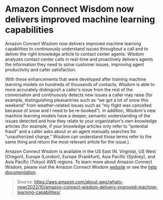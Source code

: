 # Amazon Connect Wisdom now delivers improved machine learning capabilities

Amazon Connect Wisdom now delivers improved machine learning capabilities to continuously understand issues throughout a call and to deliver the right knowledge article to contact center agents. Wisdom analyzes contact center calls in real-time and proactively delivers agents the information they need to solve customer issues, improving agent productivity and caller satisfaction.
 
With these enhancements that were developed after training machine learning models on hundreds of thousands of contacts, Wisdom is able to more accurately distinguish a caller's issue from the rest of the conversation and continuously detects new issues a caller may raise (for example, distinguishing pleasantries such as “we got a lot of snow this weekend” from weather-related issues such as “my flight was cancelled because of snow and I need to be re-booked”). In addition, Wisdom's new machine learning models have a deeper, semantic understanding of the issues detected and how they relate to your organization's own knowledge articles (for example, if your knowledge articles only refer to “potential fraud” and a caller asks about or an agent manually searches for “unauthorized charge,” Wisdom can understand those terms refer to the same thing and return the most relevant article for the issue.). 

Amazon Connect Wisdom is available in the US East (N. Virginia), US West (Oregon), Europe (London), Europe (Frankfurt), Asia Pacific (Sydney), and Asia Pacific (Tokyo) AWS regions. To learn more about Amazon Connect Wisdom, please visit the Amazon Connect Wisdom [website](https://aws.amazon.com/connect/wisdom/) or see the [help documentation](https://docs.aws.amazon.com/connect/latest/adminguide/amazon-connect-wisdom.html).

> Source: https://aws.amazon.com/about-aws/whats-new/2022/10/amazon-connect-wisdom-delivers-improved-machine-learning-capabilities/